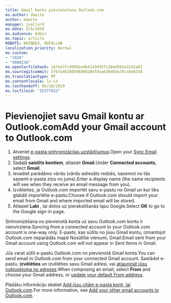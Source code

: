 ```yaml
---
title: Gmail konta pievienošana Outlook.com
ms.author: daeite
author: daeite
manager: joallard
ms.date: 5/6/2019
ms.audience: Admin
ms.topic: article
ROBOTS: NOINDEX, NOFOLLOW
localization_priority: Normal
ms.custom:
- "1820"
- "9000236"
ms.openlocfilehash: 16fed7fc9995ba9b4143495fc268d5b3a31d2a01
ms.sourcegitcommit: 5fb7a4b28859690020efdea630d03e70cc0e6334
ms.translationtype: MT
ms.contentlocale: lv-LV
ms.lasthandoff: 06/28/2019
ms.locfileid: "35377632"
---
```

# <a name="add-your-gmail-account-to-outlookcom"></a><span data-ttu-id="597ee-102">Pievienojiet savu Gmail kontu ar Outlook.com</span><span class="sxs-lookup"><span data-stu-id="597ee-102">Add your Gmail account to Outlook.com</span></span>

1. <span data-ttu-id="597ee-103">Atveriet [e-pasta sinhronizācijas uzstādījumus](https://go.microsoft.com/fwlink/?linkid=875264).</span><span class="sxs-lookup"><span data-stu-id="597ee-103">Open your [Sync Email settings](https://go.microsoft.com/fwlink/?linkid=875264).</span></span>
2. <span data-ttu-id="597ee-104">Sadaļā **saistīts kontiem**, atlasiet **Gmail**.</span><span class="sxs-lookup"><span data-stu-id="597ee-104">Under **Connected accounts**, select **Gmail**.</span></span>
3. <span data-ttu-id="597ee-105">Ievadiet parādāmo vārdu (vārdu adresāts redzēs, saņemot no tās saņemt e-pasta ziņu no jums).</span><span class="sxs-lookup"><span data-stu-id="597ee-105">Enter a display name (the name recipients will see when they receive an email message from you).</span></span>
4. <span data-ttu-id="597ee-106">Izvēlieties, ja Outlook.com importēt savu e-pastu no Gmail un kur tiks glabāti importētie e-pastu.</span><span class="sxs-lookup"><span data-stu-id="597ee-106">Choose if Outlook.com should import your email from Gmail and where imported email will be stored.</span></span>
5. <span data-ttu-id="597ee-107">Atlasiet **Labi** , lai dotos uz pierakstīšanās lapu Google.</span><span class="sxs-lookup"><span data-stu-id="597ee-107">Select **OK** to go to the Google sign-in page.</span></span>

<span data-ttu-id="597ee-108">Sinhronizēšana no pievienotā konta uz savu Outlook.com kontu ir vienvirziena.</span><span class="sxs-lookup"><span data-stu-id="597ee-108">Syncing from a connected account to your Outlook.com account is one-way only.</span></span> <span data-ttu-id="597ee-109">E-pasts, kas sūtīts no jūsu Gmail kontu, izmantojot Outlook.com neparādās mapē Nosūtītie vienumi, Gmail.</span><span class="sxs-lookup"><span data-stu-id="597ee-109">Email sent from your Gmail account using Outlook.com will not appear in Sent Items in Gmail.</span></span>

<span data-ttu-id="597ee-110">Jūs varat sūtīt e-pastu Outlook.com no pievienotā Gmail konta.</span><span class="sxs-lookup"><span data-stu-id="597ee-110">You can send email in Outlook.com from your connected Gmail account.</span></span> <span data-ttu-id="597ee-111">Sastādot e-pastu, **izvēlēties** un izvēlēties savu Gmail adresi, vai [atjaunināt jūsu noklusējuma no adreses](https://go.microsoft.com/fwlink/?linkid=875264).</span><span class="sxs-lookup"><span data-stu-id="597ee-111">When composing an email, select **From** and choose your Gmail address, or [update your default From address](https://go.microsoft.com/fwlink/?linkid=875264).</span></span>

<span data-ttu-id="597ee-112">Plašāku informāciju skatiet [Add jūsu citām e-pasta konti, lai Outlook.com](https://support.office.com/article/c5224df4-5885-4e79-91ba-523aa743f0ba).</span><span class="sxs-lookup"><span data-stu-id="597ee-112">For more information, see [Add your other email accounts to Outlook.com](https://support.office.com/article/c5224df4-5885-4e79-91ba-523aa743f0ba).</span></span>